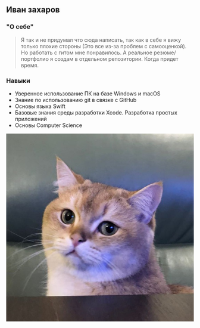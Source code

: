 ## Иван захаров


### "О себе"
> Я так и не придумал что сюда написать, так как в себе я вижу только плохие стороны (Это все из-за проблем с самооценкой). Но работать с гитом мне понравилось. А реальное резюме/портфолио я создам в отдельном репозитории. Когда придет время.
>

### Навыки
* Уверенное использование ПК на базе Windows и macOS
* Знание по использованию git в связке с GitHub
* Основы языка Swift
* Базовые знания среды разработки Xcode. Разработка простых приложений
* Основы Computer Science

![IMG_0332.png](img/IMG_0332.png)
